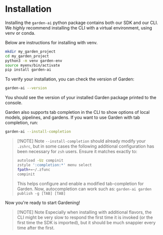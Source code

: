# Installation

Installing the `garden-ai` python package contains both our SDK and our CLI. We _highly_ recommend installing the CLI with a virtual environment, using venv or conda.

Below are instructions for installing with venv.

```bash
mkdir my_garden_project
cd my_garden_project
python3 -m venv garden-env
source myenv/bin/activate
pip install garden-ai
```

To verify your installation, you can check the version of Garden:

```bash
garden-ai --version
```

You should see the version of your installed Garden package printed to the console.

Garden also supports tab completion in the CLI to show options of local models, pipelines, and gardens.
If you want to use Garden with tab completion, run:
```bash
garden-ai --install-completion
```
> [!NOTE] Note
> ``--install-completion`` should already modify your ``.zshrc``, but in some cases the following additional configuration has been necessary for ``zsh`` users. Ensure it matches exactly to:
>```bash
>autoload -Uz compinit
>zstyle ':completion:*' menu select
>fpath+=~/.zfunc
>compinit
>```
> This helps configure and enable a modified tab-completion for Garden.
> Now, autocompletion can work such as: ```garden-ai garden publish -g [TAB] [TAB]```

Now you're ready to start Gardening!

> [!NOTE] Note
> Especially when installing with additional flavors, the CLI might be very slow to respond the first time it is invoked (or the first time the SDK is imported), but it should be much snappier every time after the first.
